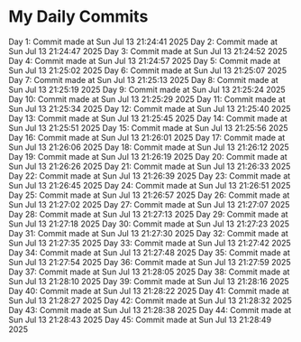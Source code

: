 # My Daily Commits

Day 1: Commit made at Sun Jul 13 21:24:41 2025
Day 2: Commit made at Sun Jul 13 21:24:47 2025
Day 3: Commit made at Sun Jul 13 21:24:52 2025
Day 4: Commit made at Sun Jul 13 21:24:57 2025
Day 5: Commit made at Sun Jul 13 21:25:02 2025
Day 6: Commit made at Sun Jul 13 21:25:07 2025
Day 7: Commit made at Sun Jul 13 21:25:13 2025
Day 8: Commit made at Sun Jul 13 21:25:19 2025
Day 9: Commit made at Sun Jul 13 21:25:24 2025
Day 10: Commit made at Sun Jul 13 21:25:29 2025
Day 11: Commit made at Sun Jul 13 21:25:34 2025
Day 12: Commit made at Sun Jul 13 21:25:40 2025
Day 13: Commit made at Sun Jul 13 21:25:45 2025
Day 14: Commit made at Sun Jul 13 21:25:51 2025
Day 15: Commit made at Sun Jul 13 21:25:56 2025
Day 16: Commit made at Sun Jul 13 21:26:01 2025
Day 17: Commit made at Sun Jul 13 21:26:06 2025
Day 18: Commit made at Sun Jul 13 21:26:12 2025
Day 19: Commit made at Sun Jul 13 21:26:19 2025
Day 20: Commit made at Sun Jul 13 21:26:26 2025
Day 21: Commit made at Sun Jul 13 21:26:33 2025
Day 22: Commit made at Sun Jul 13 21:26:39 2025
Day 23: Commit made at Sun Jul 13 21:26:45 2025
Day 24: Commit made at Sun Jul 13 21:26:51 2025
Day 25: Commit made at Sun Jul 13 21:26:57 2025
Day 26: Commit made at Sun Jul 13 21:27:02 2025
Day 27: Commit made at Sun Jul 13 21:27:07 2025
Day 28: Commit made at Sun Jul 13 21:27:13 2025
Day 29: Commit made at Sun Jul 13 21:27:18 2025
Day 30: Commit made at Sun Jul 13 21:27:23 2025
Day 31: Commit made at Sun Jul 13 21:27:30 2025
Day 32: Commit made at Sun Jul 13 21:27:35 2025
Day 33: Commit made at Sun Jul 13 21:27:42 2025
Day 34: Commit made at Sun Jul 13 21:27:48 2025
Day 35: Commit made at Sun Jul 13 21:27:54 2025
Day 36: Commit made at Sun Jul 13 21:27:59 2025
Day 37: Commit made at Sun Jul 13 21:28:05 2025
Day 38: Commit made at Sun Jul 13 21:28:10 2025
Day 39: Commit made at Sun Jul 13 21:28:16 2025
Day 40: Commit made at Sun Jul 13 21:28:22 2025
Day 41: Commit made at Sun Jul 13 21:28:27 2025
Day 42: Commit made at Sun Jul 13 21:28:32 2025
Day 43: Commit made at Sun Jul 13 21:28:38 2025
Day 44: Commit made at Sun Jul 13 21:28:43 2025
Day 45: Commit made at Sun Jul 13 21:28:49 2025
